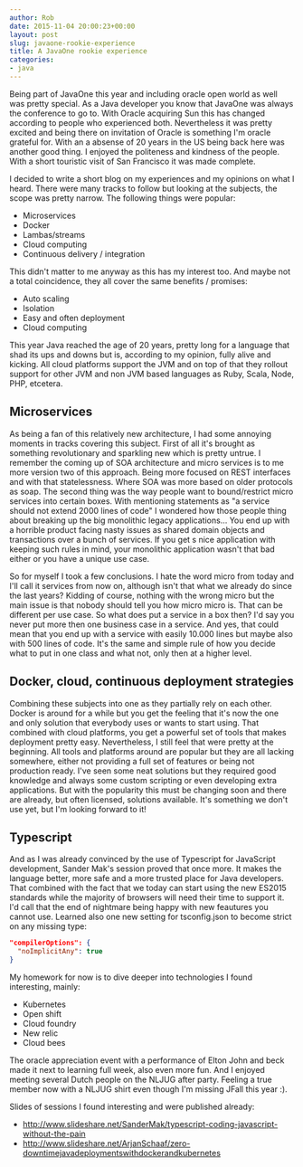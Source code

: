 ```yaml
---
author: Rob
date: 2015-11-04 20:00:23+00:00
layout: post
slug: javaone-rookie-experience
title: A JavaOne rookie experience
categories:
- java
---
```


Being part of JavaOne this year and including oracle open world as well was pretty special.  As a Java developer you know that JavaOne was always the conference to go to. With Oracle acquiring Sun this has changed according to people who experienced both. Nevertheless it was pretty excited and being there on invitation of Oracle is something I'm oracle grateful for. With an a absense of 20 years in the US being back here was another good thing. I enjoyed the politeness and kindness of the people. With a short touristic visit of San Francisco it was made complete. 

I decided to write a short blog on my experiences and my opinions on what I heard. There were many tracks to follow but looking at the subjects, the scope was pretty narrow. The following things were popular:

 * Microservices
 * Docker
 * Lambas/streams
 * Cloud computing
 * Continuous delivery / integration

This didn't matter to me anyway as this has my interest too. And maybe not a total coincidence, they all cover the same benefits / promises:

* Auto scaling
* Isolation
* Easy and often deployment
* Cloud computing

This year Java reached the age of 20 years, pretty long for a language that shad its ups and downs but is, according to my opinion, fully alive and kicking. All cloud platforms support the JVM and on top of that they rollout support for other JVM and non JVM based languages as Ruby, Scala, Node, PHP, etcetera. 

## Microservices 
As being a fan of this relatively new architecture, I had some annoying moments in tracks covering this subject.  First of all it's brought as something revolutionary and sparkling new which is pretty untrue. I remember the coming up of SOA architecture and micro services is to me more version two of this approach. Being more focused on REST interfaces and with that statelessness. Where SOA was more based on older protocols as soap. The second thing was the way people want to bound/restrict micro services into certain boxes. With mentioning statements as "a service should not extend 2000 lines of code" I wondered how those people thing about breaking up the big monolithic legacy applications... You end up with a horrible product facing nasty issues as shared domain objects and transactions over a bunch of services. If you get s nice application with keeping such rules in mind, your monolithic application wasn't that bad either or you have a unique use case. 

So for myself I took a few conclusions. I hate the word micro from today and I'll call it services from now on, although isn't that what we already do since the last years? Kidding of course, nothing with the wrong micro but the main issue is that nobody should tell you how micro micro is. That can be different per use case. So what does put a service in a box then? I'd say you never put more then one business case in a service. And yes, that could mean that you end up with a service with easily 10.000 lines but maybe also with 500 lines of code. It's the same and simple rule of how you decide what to put in one class and what not, only then at a higher level. 

## Docker, cloud, continuous deployment strategies
Combining these subjects into one as they partially rely on each other.  Docker is around for a while but you get the feeling that it's now the one and only solution that everybody uses or wants to start using. That combined with cloud platforms, you get a powerful set of tools that makes deployment pretty easy. Nevertheless, I still feel that were pretty at the beginning. All tools and platforms around are popular but they are all lacking somewhere, either not providing a full set of features or being not production ready. I've seen some neat solutions but they required good knowledge and always some custom scripting or even developing extra applications. But with the popularity this must be changing soon and there are already, but often licensed, solutions available. It's something we don't use yet, but I'm looking forward to it!

## Typescript
And as I was already convinced by the use of Typescript for JavaScript development, Sander Mak's session proved that once more. It makes the language better, more safe and a more trusted place for Java developers. That combined with the fact that we today can start using the new ES2015 standards while the majority of browsers will need their time to support it. I'd call that the end of nightmare being happy with new feautures you cannot use. 
Learned also one new setting for tsconfig.json to become strict on any missing type:
```json
"compilerOptions": {
  "noImplicitAny": true
}
```

My homework for now is to dive deeper into technologies I found interesting, mainly:

* Kubernetes
* Open shift
* Cloud foundry
* New relic
* Cloud bees

The oracle appreciation event with a performance of Elton John and beck made it next to learning full week, also even more fun. And I enjoyed meeting several Dutch people on the NLJUG after party. Feeling a true member now with a NLJUG shirt even though I'm missing JFall this year :). 

Slides of sessions I found interesting and were published already:

* http://www.slideshare.net/SanderMak/typescript-coding-javascript-without-the-pain
* http://www.slideshare.net/ArjanSchaaf/zero-downtimejavadeploymentswithdockerandkubernetes

